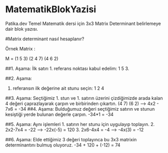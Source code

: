 # MatematikBlokYazisi
Patika.dev Temel Matematik dersi için  3x3 Matrix Determinant belirlemeye dair blok yazısı.

#Matrix determinant nasıl hesaplanır?

Örnek Matrix : 

M = (1 5 3)
    (2 4 7)
    (4 6 2)  

##1. Aşama:
İlk satırı 1. referans noktası kabul edelim: 1 5 3.

##2. Aşama:
1. referansın ilk değerine ait stunu seçin: 1 2 4

##3. Aşama:
Seçtiğimiz 1. stun ve 1. satırın üzerini çizdiğimizde arada kalan 4 değeri çaprazlayarak çarpın ve birbirinden çıkartın. (4 7) 
                                (6 2) --> 4x2 - 7x6 = -34
##4. Aşama:
Bulduğumuz değeri seçtiğimiz satırın ve stunun kesiştiği yerde bulunan değerle çarpın.
-34*1 = -34

##5. Aşama:
Aynı işlemleri 1. satırın her stunu için uygulayıp toplayın.
2. 2x2-7x4 = -22 --> -22x(-5) = 120
3. 2x6-4x4 = -4 --> -4x(3) = -12

##6. Aşama:
Elde ettiğimiz 3 değeri toplayınca bu 3x3 matrixin determinantını bulmuş oluyoruz.
-34 + 120 + (-12) = 74
